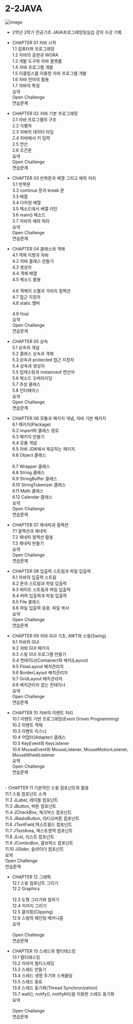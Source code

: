 # 2-2JAVA
![image](https://user-images.githubusercontent.com/96706954/156947831-31ee6945-a831-4913-9b42-267a38475e0d.png)
- 2학년 2학기 전공기초 JAVA프로그래밍및실습 강의 수강 기록
- CHAPTER 01 자바 시작<br>
    1.1 컴퓨터와 프로그래밍<br>
    1.2 자바의 출현과 WORA<br>
    1.3 개발 도구와 자바 플랫폼<br>
    1.4 자바 프로그램 개발<br>
    1.5 이클립스를 이용한 자바 프로그램 개발<br>
    1.6 자바 언어의 활용<br>
    1.7 자바의 특징<br>
    요약<br>
    Open Challenge<br>
    연습문제<br>

- CHAPTER 02 자바 기본 프로그래밍<br>
    2.1 자바 프로그램의 구조<br>
    2.2 식별자<br>
    2.3 자바의 데이터 타입<br>
    2.4 자바에서 키 입력<br>
    2.5 연산<br>
    2.6 조건문<br>
    요약<br>
    Open Challenge<br>
    연습문제<br>

- CHAPTER 03 반복문과 배열 그리고 예외 처리<br>
    3.1 반복문<br>
    3.2 continue 문과 break 문<br>
    3.3 배열<br>
    3.4 다차원 배열<br>
    3.5 메소드에서 배열 리턴<br>
    3.6 main() 메소드<br>
    3.7 자바의 예외 처리<br>
    요약<br>
    Open Challenge<br>
    연습문제<br>

- CHAPTER 04 클래스와 객체<br>
    4.1 객체 지향과 자바<br>
    4.2 자바 클래스 만들기<br>
    4.3 생성자<br>
    4.4 객체 배열<br>
    4.5 메소드 활용<br><br>
    4.6 객체의 소멸과 가비지 컬렉션<br>
    4.7 접근 지정자<br>
    4.8 static 멤버<br><br>
    4.9 final<br>
    요약<br>
    Open Challenge<br>
    연습문제<br>

- CHAPTER 05 상속<br>
    5.1 상속의 개념<br>
    5.2 클래스 상속과 객체<br>
    5.3 상속과 protected 접근 지정자<br>
    5.4 상속과 생성자<br>
    5.5 업캐스팅과 instanceof 연산자<br>
    5.6 메소드 오버라이딩<br>
    5.7 추상 클래스<br>
    5.8 인터페이스<br>
    요약<br>
    Open Challenge<br>
    연습문제<br>

- CHAPTER 06 모듈과 패키지 개념, 자바 기본 패키지<br>
    6.1 패키지(Package)<br>
    6.2 import와 클래스 경로<br>
    6.3 패키지 만들기<br>
    6.4 모듈 개념<br>
    6.5 자바 JDK에서 제공하는 패키지<br>
    6.6 Object 클래스<br><br>
    6.7 Wrapper 클래스<br>
    6.8 String 클래스<br>
    6.9 StringBuffer 클래스<br>
    6.10 StringTokenizer 클래스<br>
    6.11 Math 클래스<br>
    6.12 Calendar 클래스<br>
    요약<br>
    Open Challenge<br>
    연습문제<br>

- CHAPTER 07 제네릭과 컬렉션<br>
    7.1 컬렉션과 제네릭<br>
    7.2 제네릭 컬렉션 활용<br>
    7.3 제네릭 만들기<br>
    요약<br>
    Open Challenge<br>
    연습문제<br>

- CHAPTER 08 입출력 스트림과 파일 입출력<br>
    8.1 자바의 입출력 스트림
  <br>  8.2 문자 스트림과 파일 입출력<br>
    8.3 바이트 스트림과 파일 입출력<br>
    8.4 버퍼 입출력과 파일 입출력<br>
    8.5 File 클래스<br>
    8.6 파일 입출력 응용: 파일 복사<br>
    요약<br>
    Open Challenge<br>
    연습문제<br>

- CHAPTER 09 자바 GUI 기초, AWT와 스윙(Swing)<br>
    9.1 자바의 GUI<br>
    9.2 자바 GUI 패키지<br>
    9.3 스윙 GUI 프로그램 만들기<br>
    9.4 컨테이너(Container)와 배치(Layout)<br>
    9.5 FlowLayout 배치관리자<br>
    9.6 BorderLayout 배치관리자<br>
    9.7 GridLayout 배치관리자<br>
    9.8 배치관리자 없는 컨테이너<br>
    요약<br>
    Open Challenge<br>
    연습문제<br>

- CHAPTER 10 자바의 이벤트 처리<br>
    10.1 이벤트 기반 프로그래밍(Event Driven Programming)<br>
    10.2 이벤트 객체<br>
    10.3 이벤트 리스너<br>
    10.4 어댑터(Adapter) 클래스<br>
    10.5 KeyEvent와 KeyListener<br>
    10.6 MouseEvent와 MouseListener, MouseMotionListener, MouseWheelListener<br>
    요약<br>
    Open Challenge<br>
    연습문제
<br>
- CHAPTER 11 기본적인 스윙 컴포넌트와 활용<br>
    11.1 스윙 컴포넌트 소개<br>
    11.2 JLabel, 레이블 컴포넌트<br>
    11.3 JButton, 버튼 컴포넌트<br>
    11.4 JCheckBox, 체크박스 컴포넌트<br>
    11.5 JRadioButton, 라디오버튼 컴포넌트<br>
    11.6 JTextField,텍스트필드 컴포넌트<br>
    11.7 JTextArea, 텍스트영역 컴포넌트<br>
    11.8 JList, 리스트 컴포넌트<br>
    11.9 JComboBox, 콤보박스 컴포넌트<br>
    11.10 JSlider, 슬라이더 컴포넌트<br>
    요약<br>
    Open Challenge<br>
    연습문제<br>

- CHAPTER 12 그래픽<br>
    12.1 스윙 컴포넌트 그리기<br>
    12.2 Graphics<br><br>
    12.3 도형 그리기와 칠하기<br>
    12.4 이미지 그리기<br>
    12.5 클리핑(Clipping)<br>
    12.6 스윙의 페인팅 메커니즘<br>
    요약<br><br>
    Open Challenge<br>
    연습문제<br>

- CHAPTER 13 스레드와 멀티태스킹<br>
    13.1 멀티태스킹<br>
    13.2 자바의 멀티스레딩<br>
    13.3 스레드 만들기<br>
    13.4 스레드 생명 주기와 스케줄링<br>
    13.5 스레드 종료<br>
    13.6 스레드 동기화(Thread Synchronization)<br>
    13.7 wait(), notify(), notifyAll()을 이용한 스레드 동기화<br>
    요약<br><br>
    Open Challenge<br>
    연습문제
